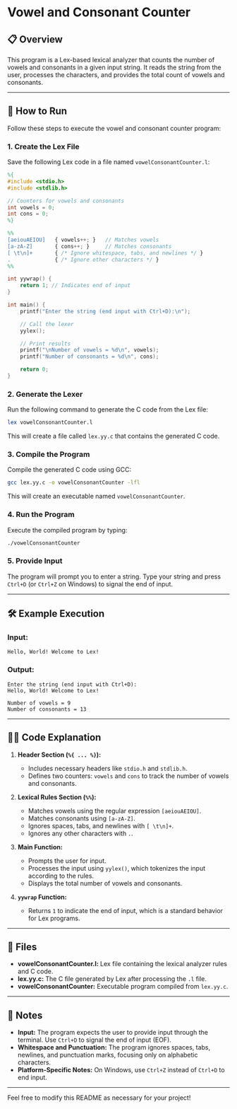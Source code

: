 # Vowel and Consonant Counter

## 📋 Overview

This program is a Lex-based lexical analyzer that counts the number of vowels and consonants in a given input string. It reads the string from the user, processes the characters, and provides the total count of vowels and consonants.

---

## 🚀 How to Run

Follow these steps to execute the vowel and consonant counter program:

### 1. Create the Lex File

Save the following Lex code in a file named `vowelConsonantCounter.l`:

```lex
%{
#include <stdio.h>
#include <stdlib.h>

// Counters for vowels and consonants
int vowels = 0;
int cons = 0;
%}

%%
[aeiouAEIOU]   { vowels++; }   // Matches vowels
[a-zA-Z]       { cons++; }     // Matches consonants
[ \t\n]+       { /* Ignore whitespace, tabs, and newlines */ }
.              { /* Ignore other characters */ }
%%

int yywrap() {
    return 1; // Indicates end of input
}

int main() {
    printf("Enter the string (end input with Ctrl+D):\n");

    // Call the lexer
    yylex();

    // Print results
    printf("\nNumber of vowels = %d\n", vowels);
    printf("Number of consonants = %d\n", cons);

    return 0;
}
```

### 2. Generate the Lexer

Run the following command to generate the C code from the Lex file:

```bash
lex vowelConsonantCounter.l
```

This will create a file called `lex.yy.c` that contains the generated C code.

### 3. Compile the Program

Compile the generated C code using GCC:

```bash
gcc lex.yy.c -o vowelConsonantCounter -lfl
```

This will create an executable named `vowelConsonantCounter`.

### 4. Run the Program

Execute the compiled program by typing:

```bash
./vowelConsonantCounter
```

### 5. Provide Input

The program will prompt you to enter a string. Type your string and press `Ctrl+D` (or `Ctrl+Z` on Windows) to signal the end of input.

---

## 🛠 Example Execution

### Input:
```
Hello, World! Welcome to Lex!
```

### Output:
```
Enter the string (end input with Ctrl+D):
Hello, World! Welcome to Lex!

Number of vowels = 9
Number of consonants = 13
```

---

## 🧑‍💻 Code Explanation

1. **Header Section (`%{ ... %}`):**
   - Includes necessary headers like `stdio.h` and `stdlib.h`.
   - Defines two counters: `vowels` and `cons` to track the number of vowels and consonants.

2. **Lexical Rules Section (`%%`):**
   - Matches vowels using the regular expression `[aeiouAEIOU]`.
   - Matches consonants using `[a-zA-Z]`.
   - Ignores spaces, tabs, and newlines with `[ \t\n]+`.
   - Ignores any other characters with `.`.

3. **Main Function:**
   - Prompts the user for input.
   - Processes the input using `yylex()`, which tokenizes the input according to the rules.
   - Displays the total number of vowels and consonants.

4. **`yywrap` Function:**
   - Returns `1` to indicate the end of input, which is a standard behavior for Lex programs.

---

## 📂 Files

- **vowelConsonantCounter.l:** Lex file containing the lexical analyzer rules and C code.
- **lex.yy.c:** The C file generated by Lex after processing the `.l` file.
- **vowelConsonantCounter:** Executable program compiled from `lex.yy.c`.

---

## 📝 Notes

- **Input:** The program expects the user to provide input through the terminal. Use `Ctrl+D` to signal the end of input (EOF).
- **Whitespace and Punctuation:** The program ignores spaces, tabs, newlines, and punctuation marks, focusing only on alphabetic characters.
- **Platform-Specific Notes:** On Windows, use `Ctrl+Z` instead of `Ctrl+D` to end input.

---

Feel free to modify this README as necessary for your project!
